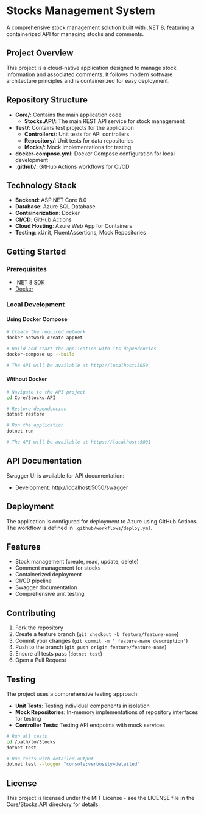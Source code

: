 # Stocks Management System

A comprehensive stock management solution built with .NET 8, featuring a containerized API for managing stocks and comments.

## Project Overview

This project is a cloud-native application designed to manage stock information and associated comments. It follows modern software architecture principles and is containerized for easy deployment.

## Repository Structure

- **Core/**: Contains the main application code
  - **Stocks.API/**: The main REST API service for stock management
- **Test/**: Contains test projects for the application
  - **Controllers/**: Unit tests for API controllers
  - **Repository/**: Unit tests for data repositories
  - **Mocks/**: Mock implementations for testing
- **docker-compose.yml**: Docker Compose configuration for local development
- **.github/**: GitHub Actions workflows for CI/CD

## Technology Stack

- **Backend**: ASP.NET Core 8.0
- **Database**: Azure SQL Database
- **Containerization**: Docker
- **CI/CD**: GitHub Actions
- **Cloud Hosting**: Azure Web App for Containers
- **Testing**: xUnit, FluentAssertions, Mock Repositories

## Getting Started

### Prerequisites

- [.NET 8 SDK](https://dotnet.microsoft.com/download/dotnet/8.0)
- [Docker](https://www.docker.com/products/docker-desktop)

### Local Development

#### Using Docker Compose

```bash
# Create the required network
docker network create appnet

# Build and start the application with its dependencies
docker-compose up --build

# The API will be available at http://localhost:5050
```

#### Without Docker

```bash
# Navigate to the API project
cd Core/Stocks.API

# Restore dependencies
dotnet restore

# Run the application
dotnet run

# The API will be available at https://localhost:5001
```

## API Documentation

Swagger UI is available for API documentation:

- Development: http://localhost:5050/swagger

## Deployment

The application is configured for deployment to Azure using GitHub Actions. The workflow is defined in `.github/workflows/deploy.yml`.

## Features

- Stock management (create, read, update, delete)
- Comment management for stocks
- Containerized deployment
- CI/CD pipeline
- Swagger documentation
- Comprehensive unit testing

## Contributing

1. Fork the repository
2. Create a feature branch (`git checkout -b feature/feature-name`)
3. Commit your changes (`git commit -m ' feature-name description'`)
4. Push to the branch (`git push origin feature/feature-name`)
5. Ensure all tests pass (`dotnet test`)
6. Open a Pull Request

## Testing

The project uses a comprehensive testing approach:

- **Unit Tests**: Testing individual components in isolation
- **Mock Repositories**: In-memory implementations of repository interfaces for testing
- **Controller Tests**: Testing API endpoints with mock services

```bash
# Run all tests
cd /path/to/Stocks
dotnet test

# Run tests with detailed output
dotnet test --logger "console;verbosity=detailed"
```

## License

This project is licensed under the MIT License - see the LICENSE file in the Core/Stocks.API directory for details.
